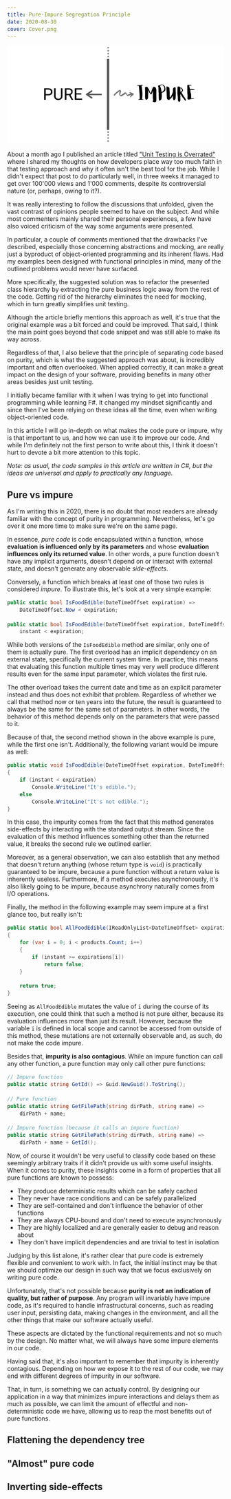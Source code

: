 ```yaml
---
title: Pure-Impure Segregation Principle
date: 2020-08-30
cover: Cover.png
---
```


![cover](Cover.png)

About a month ago I published an article titled ["Unit Testing is Overrated"](/blog/unit-testing-is-overrated) where I shared my thoughts on how developers place way too much faith in that testing approach and why it often isn't the best tool for the job. While I didn't expect that post to do particularly well, in three weeks it managed to get over 100'000 views and 1'000 comments, despite its controversial nature (or, perhaps, owing to it?).

It was really interesting to follow the discussions that unfolded, given the vast contrast of opinions people seemed to have on the subject. And while most commenters mainly shared their personal experiences, a few have also voiced criticism of the way some arguments were presented.

In particular, a couple of comments mentioned that the drawbacks I've described, especially those concerning abstractions and mocking, are really just a byproduct of object-oriented programming and its inherent flaws. Had my examples been designed with functional principles in mind, many of the outlined problems would never have surfaced.

More specifically, the suggested solution was to refactor the presented class hierarchy by extracting the pure business logic away from the rest of the code. Getting rid of the hierarchy eliminates the need for mocking, which in turn greatly simplifies unit testing.

Although the article briefly mentions this approach as well, it's true that the original example was a bit forced and could be improved. That said, I think the main point goes beyond that code snippet and was still able to make its way across.

Regardless of that, I also believe that the principle of separating code based on purity, which is what the suggested approach was about, is incredibly important and often overlooked. When applied correctly, it can make a great impact on the design of your software, providing benefits in many other areas besides just unit testing.

I initially became familiar with it when I was trying to get into functional programming while learning F#. It changed my mindset significantly and since then I've been relying on these ideas all the time, even when writing object-oriented code.

In this article I will go in-depth on what makes the code pure or impure, why is that important to us, and how we can use it to improve our code. And while I'm definitely not the first person to write about this, I think it doesn't hurt to devote a bit more attention to this topic.

_Note: as usual, the code samples in this article are written in C#, but the ideas are universal and apply to practically any language._

## Pure vs impure

As I'm writing this in 2020, there is no doubt that most readers are already familiar with the concept of purity in programming. Nevertheless, let's go over it one more time to make sure we're on the same page.

In essence, _pure code_ is code encapsulated within a function, whose **evaluation is influenced only by its parameters** and whose **evaluation influences only its returned value**. In other words, a pure function doesn't have any implicit arguments, doesn't depend on or interact with external state, and doesn't generate any observable _side-effects_.

Conversely, a function which breaks at least one of those two rules is considered _impure_. To illustrate this, let's look at a very simple example:

```csharp
public static bool IsFoodEdible(DateTimeOffset expiration) =>
    DateTimeOffset.Now < expiration;

public static bool IsFoodEdible(DateTimeOffset expiration, DateTimeOffset instant) =>
    instant < expiration;
```

While both versions of the `IsFoodEdible` method are similar, only one of them is actually pure. The first overload has an implicit dependency on an external state, specifically the current system time. In practice, this means that evaluating this function multiple times may very well produce different results even for the same input parameter, which violates the first rule.

The other overload takes the current date and time as an explicit parameter instead and thus does not exhibit that problem. Regardless of whether we call that method now or ten years into the future, the result is guaranteed to always be the same for the same set of parameters. In other words, the behavior of this method depends only on the parameters that were passed to it.

Because of that, the second method shown in the above example is pure, while the first one isn't. Additionally, the following variant would be impure as well:

```csharp
public static void IsFoodEdible(DateTimeOffset expiration, DateTimeOffset instant)
{
    if (instant < expiration)
        Console.WriteLine("It's edible.");
    else
        Console.WriteLine("It's not edible.");
}
```

In this case, the impurity comes from the fact that this method generates side-effects by interacting with the standard output stream. Since the evaluation of this method influences something other than the returned value, it breaks the second rule we outlined earlier.

Moreover, as a general observation, we can also establish that any method that doesn't return anything (whose return type is `void`) is practically guaranteed to be impure, because a pure function without a return value is inherently useless. Furthermore, if a method executes asynchronously, it's also likely going to be impure, because asynchrony naturally comes from I/O operations.

Finally, the method in the following example may seem impure at a first glance too, but really isn't:

```csharp
public static bool AllFoodEdible(IReadOnlyList<DateTimeOffset> expirations, DateTimeOffset instant)
{
    for (var i = 0; i < products.Count; i++)
    {
        if (instant >= expirations[i])
            return false;
    }

    return true;
}
```

Seeing as `AllFoodEdible` mutates the value of `i` during the course of its execution, one could think that such a method is not pure either, because its evaluation influences more than just its result. However, because the variable `i` is defined in local scope and cannot be accessed from outside of this method, these mutations are not externally observable and, as such, do not make the code impure.

Besides that, **impurity is also contagious**. While an impure function can call any other function, a pure function may only call other pure functions:

```csharp
// Impure function
public static string GetId() => Guid.NewGuid().ToString();

// Pure function
public static string GetFilePath(string dirPath, string name) =>
    dirPath + name;

// Impure function (because it calls an impure function)
public static string GetFilePath(string dirPath, string name) =>
    dirPath + name + GetId();
```

Now, of course it wouldn't be very useful to classify code based on these seemingly arbitrary traits if it didn't provide us with some useful insights. When it comes to purity, these insights come in a form of properties that all pure functions are known to possess:

- They produce deterministic results which can be safely cached
- They never have race conditions and can be safely parallelized
- They are self-contained and don't influence the behavior of other functions
- They are always CPU-bound and don't need to execute asynchronously
- They are highly localized and are generally easier to debug and reason about
- They don't have implicit dependencies and are trivial to test in isolation

Judging by this list alone, it's rather clear that pure code is extremely flexible and convenient to work with. In fact, the initial instinct may be that we should optimize our design in such way that we focus exclusively on writing pure code.

Unfortunately, that's not possible because **purity is not an indication of quality, but rather of purpose**. Any program will invariably have impure code, as it's required to handle infrastructural concerns, such as reading user input, persisting data, making changes in the environment, and all the other things that make our software actually useful.

These aspects are dictated by the functional requirements and not so much by the design. No matter what, we will always have some impure elements in our code.

Having said that, it's also important to remember that impurity is inherently contagious. Depending on how we expose it to the rest of our code, we may end with different degrees of impurity in our software.

That, in turn, is something we can actually control. By designing our application in a way that minimizes impure interactions and delays them as much as possible, we can limit the amount of effectful and non-deterministic code we have, allowing us to reap the most benefits out of pure functions.

## Flattening the dependency tree

## "Almost" pure code

## Inverting side-effects

